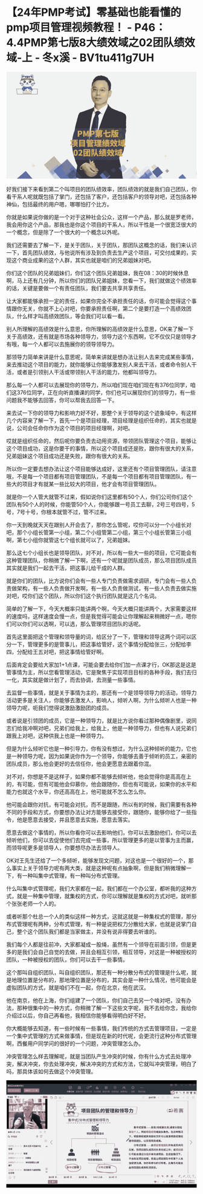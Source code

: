 # 【24年PMP考试】零基础也能看懂的pmp项目管理视频教程！ - P46：4.4PMP第七版8大绩效域之02团队绩效域-上 - 冬x溪 - BV1tu411g7UH

![](img/acc01f8c93f9c1869634e0d42033b23b_0.png)

好我们接下来看到第二个叫项目的团队绩效率，团队绩效的就是我们自己团队，你看干系人呢就既包括了掌门，还包括了客户，还包括客户的领导对吧，还包括各种神仙，包括最终的用户嗯，哪哪怕打个比方。

你就是如果说你做的是一个对于这种社会公众，这样一个产品，那么就是罗老师，我会用你这个产品，那我也是你这个项目的干系人，所以干性是一个很宽泛很大的一个概念，但是除了一个很大的一个概念以外呢。

我们还需要去了解一下，是关于团队，关于团队，那团队这概念的话，我们来认识一下，首先团队绩效，与他说所有涉及到负责去生产这个项目，可交付成果的，实现这个商业成果的这个人群，其实也就是咱们的兄弟姐妹对吧。

你们这个团队的兄弟姐妹们，你们这个团队兄弟姐妹，我在08：30的时候休息啊，马上还有几分钟，所以你们的团队兄弟姐妹，您看一下，我们就做这个绩效率的话，关键是要做一个有责任团队，我们要去共享共享责任。

让大家都能够承担一定的责任，如果你完全不承担责任的话，你可能会觉得这个事情跟你无关，你就不上心对吧，你要承担责任啊，第二个是要打造一个高绩效团队，什么样才叫高绩效团队，等会我们可以看一看。

别人所理解的高绩效是什么意思，你所理解的高绩效是什么意思，OK来了解一下关于高绩效，还有就是市场各种领导力，领导力这个东西啊，它不仅仅只是领导才有哦，每一个人都可以去施展你的领导领导力。

那领导力简单来讲是什么意思呢，简单来讲就是想办法让别人去来完成某些事情，来去推动这个项目的能力，就你能够让你能够激发别人来去干活，或者命令别人干活，或者是引领别人干活或带领别人干活的能力，他都叫领导力。

那么每一个人都可以去展现你的领导力，所以咱们现在咱们现在有376位同学，咱们这376位同学，正在向听直播课的同学，你们也可以展现你们的领导力，有一些问题我不能够去回答，你可以帮我去回答一下。

来去试一下你的领导力和影响力好不好，那整个关于领导的这个迹象域中，有这样几个内容来了解一下，首先一个是项目经理，项目经理是组织任命的，其实也就是说，公司会任命你作为这个项目的项目经理啊，对吧。

哎就是组织任命的，然后呢你要负责去动用资源，带领团队管理这个项目，能够让这个项目成功，这是你要干的事情，所以这个项目成还是败，跟你有很大的关系，兄弟姐妹这个项目成功还是失败，跟你有很大的关系。

所以你一定要去想办法让这个项目能够达成好，这里还有个项目管理团队，请注意哦，不是每一个项目都有项目管理团队，不是每一个项目都有项目管理团队，有一些大的项目才有就某一些比较大的项目，他才会有项目管理团队。

就是你一个人管大就管不过来，假如说你们这里都有50个人，你们公司你们这个团队有50个人的时候，你能管50个人，你能够跟一号员工去聊，2号三号四号，5号，7号十号，你根本就管不过，管不过来。

你一天到晚就天天在跟别人开会去了，那你怎么管呢，哎你可以分一个小组长对吧，那个小组长管第一小组，第二个小组管第二小组，第三个小组长管第三小组啊，第七小组你就管这七个组长就可以了，兄弟姐妹。

那么这七个小组长也是领导团队，对不对，所以有一些大一些的项目，它可能会有这种管理团队，你稍微了解一下啊，还有一个呢就是团队成员，那么项目团队成员其实就是我们一起去干活，把这事儿给干成的人群。

就是你们的团队，比方说你们会有一些人专门负责做需求调研，专门会有一些人负责做架构，有一些人负责做开发啊，有一些人负责做测试，有一些人负责去做实施对吧，哎你们这个团队，所以你们这个执行团队就是这几个名词。

简单的了解一下，今天大概率只能讲两个啊，今天大概只能讲两个，大家需要这样的速度吗，这样速度会慢一点，但是我觉得可能会让你理解起来稍微好一点，嗯你们可以你们可以选啊，可以选，那么管理项目团队的话呢。

首先这里面把这个管理和领导量的词，给区分了一下，管理和领导这两个词可以区分一下，管理更多的是管事儿，把这事给管好，这个事情分配给张三，分配给李四，分配给王五对吧，把这事情给管好啊。

后面肯定会要给大家加1+1点课，可能会要去给你们加一点课才行，OK那这是这是管事情为主，所以您看管理活动，它是聚焦于实现项目目标的各种手段，我们去归一化，其实就是做计划了，而去协调，去测量一些事情。

去监督一些事情，就是关于事情为主的，那还有一个是领导领导力的活动，领导力活动更多是关注人，你能够去激发人，影响人，倾听人啊，为什么倾听人也是一种领导力呢，呃我们觉得说激励激励团的成员。

或者说是引领团的成员，它是一种领导力，就是比方说你看过那种偶像剧里，说同志们给我冲啊对吧，兄弟们给我上，给我上，他是一种领导力，但也有人说兄弟们跟我上对吧，这种供我上也是一种领导力。

但是为什么倾听它也是一种引导力，你有没有想过，为什么这种倾听的能力，它也是一种领导力呢，因为如果说你作为一个领导，你能够去善于倾听的员工，亲密的团队成员，那么他会更好的去信任你，他会更愿意去跟着你混。

对不对，你想是不是这样子，如果你都不能够去倾听他，他会觉得你是高高在上的，有可能，但有可能他会仰慕你，他会跟随你，但也有可能说，如果你的水平和能力也就这个水平，你还高高在上，他可能就不怎么怎么你。

他可能会跟你对抗，有可能会对抗，而不是跟随，所以有的时候，我们需要有各种不同的手段和方式，你要想办法让对方能够去接受你，跟随你，能够你给了一些指令，他是愿意去接受，并且愿意去实施，愿意去落实。

愿意去做这个事情的，所以你看你可以去影响他们，你可以去激励他们，你可以去倾听他们，你可以去促使他们去完成一些事，所以管理更多的是以管事为主而赢，而领导呢更多是领导人，你要想尽办法去领导人。

OK对王先生还给了一个多倾听，能够发现文问题，对这也是一个很好的一个，那么事实上关于领导力呢有两大类，就是这种呢有点抽象啊，但是我们稍微理解一下，有一种叫集中式管理，有一种叫分布式管理。

什么叫集中式管理呢，我们大家都在一起，我们都在一个办公室，都听我的这种方式，就是一种集中管理，就集权的方式，你可以理解就是集权的方式对吧，就听那个张张老师一个人的。

或者听那个杜总一个人的类似这样一种方式，这就这就是一种集权式的管理，那分布式管理呢有两种，分布式管理，有一种是说把权力分散给大家，也就是说掌门自己，整个这个团队我们都是当家做主，并没有说非得要去听谁的。

我们每个人都是往前冲，大家都凝成一股绳，虽然有一个领导在前面引领，但是更多的是我们会自己自觉的去做，并且会相互引领，相互领导，对这是一种被授权的团队，一种被授权的团队，你们可以去干一些事情。

这个那叫自组织团队，叫自组织团队，那还有一种分散分布式的管理是什么呢，就是地理位置是分布的，那地理位置是分布的，其实会是一种什么情况，他可能会是虚拟团队的方式，就是咱们不在一起，你在北京，他在武汉。

他在南京，他在上海，你们组建了一个团队，你们自己去另一个啥对吧，没有办法，那种很集中的一种方式，你稍微了解一下这些文字呢，我不去给你念，我给你介绍过以后，你自己再看他，我相信你能够看得明白好不好。

你大概能够去知道，有一些时候有一些事情，我们传统的方式去管理项目，一定是一个集中式管理的方式来做事情，但是现在新的时代呢，会更流行这种分布式管理啊，西餐用户同学问的很好的一个问题，冲突管理怎么办。

冲突管理怎么样去理解呢，就是当团队产生冲突的时候，你有什么方式去处理冲突，解决冲突，你去处理冲突，解决冲突的方式和方法，它就叫冲突管理，明白了吗，那具体该如何去做这个冲突管理。



![](img/acc01f8c93f9c1869634e0d42033b23b_2.png)